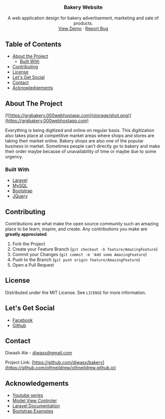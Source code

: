 <br />
  <h3 align="center">Bakery Website</h3>

  <p align="center">
    A web application design for bakery advertisement, marketing and sale of products.
    <br />
    <a target="_blank" href="https://grgbakery.000webhostapp.com">View Demo</a>
    ·
    <a href="https://github.com/diwasx/bakery/issues">Report Bug</a>
  </p>
</p>



<!-- TABLE OF CONTENTS -->
## Table of Contents

* [About the Project](#about-the-project)
  * [Built With](#built-with)
* [Contributing](#contributing)
* [License](#license)
* [Let's Get Social](#lets-get-social)
* [Contact](#contact)
* [Acknowledgements](#acknowledgements)



<!-- ABOUT THE PROJECT -->
## About The Project

[![https://grgbakery.000webhostapp.com](storage/shot.png)](https://grgbakery.000webhostapp.com)

Everything is being digitized and online on regular basis. This digitization also takes place at competitive market areas where shops and stores are taking their market online. Bakery shops are also one of the popular business in market. Sometimes people can’t directly go to bakery and make their order maybe because of unavailability of time or maybe due to some urgency.

### Built With

* [Laravel](https://laravel.com/)
* [MySQL](https://www.mysql.com/)
* [Bootstrap](https://getbootstrap.com)
* [JQuery](https://jquery.com)



<!-- CONTRIBUTING -->
## Contributing

Contributions are what make the open source community such an amazing place to be learn, inspire, and create. Any contributions you make are **greatly appreciated**.

1. Fork the Project
2. Create your Feature Branch (`git checkout -b feature/AmazingFeature`)
3. Commit your Changes (`git commit -m 'Add some AmazingFeature`)
4. Push to the Branch (`git push origin feature/AmazingFeature`)
5. Open a Pull Request



<!-- LICENSE -->
## License

Distributed under the MIT License. See `LICENSE` for more information.



<!-- LET'S GET SOCIAL -->
## Let's Get Social

* [Facebook](https://facebook.com/diwas.ale)
* [Github](https://github.com/diwasx)


<!-- CONTACT -->
## Contact

Diwash Ale - diwasx@gmail.com

Project Link: [https://github.com/diwasx/bakery](https://github.com/othneildrew/othneildrew.github.io)


<!-- ACKNOWLEDGEMENTS -->
## Acknowledgements
* [Youtube series](https://www.youtube.com/playlist?list=PLillGF-RfqbYhQsN5WMXy6VsDMKGadrJ- )
* [Model View Controler](https://en.wikipedia.org/wiki/Model-view-controller)
* [Laravel Documentation](https://laravel.com/docs/5.8/)
* [Bootstrap Examples](https://getbootstrap.com/docs/4.0/examples/)
